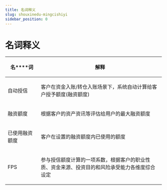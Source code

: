 ```yaml
---
title: 名词释义
slug: shouxinedu-mingcishiyi
sidebar_position: 0
---
```



# 名词释义

<table header_row="1">
<colgroup>
<col width="159"/>
<col width="768"/>
</colgroup>
<thead>
<tr>
<th><p><strong>名****词</strong></p></th><th><p><strong>解释</strong></p></th></tr>
</thead>
<tbody>
<tr>
<td><p>自动授信</p></td><td><p>客户在资金入账/转仓入账场景下，系统自动计算给客户授予额度(融资额度)</p></td></tr>
<tr>
<td><p>融资额度</p></td><td><p>根据客户的资产资讯等评估给用户的最大融资额度</p></td></tr>
<tr>
<td><p>已使用融资额度</p></td><td><p>客户在设置的融资额度内已使用的额度</p></td></tr>
<tr>
<td><p>FPS</p></td><td><p>参与授信额度计算的一项系数，根据客户的职业性质、资金来源、投资目的和风险承受能力各维度综合设定</p></td></tr>
</tbody>
</table>

